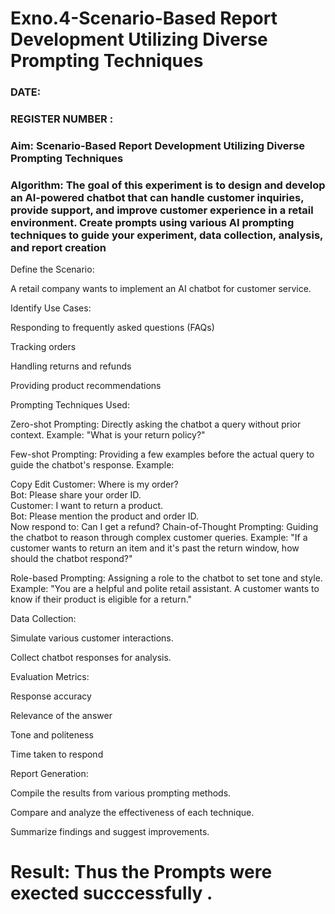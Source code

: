 # Exno.4-Scenario-Based Report Development Utilizing Diverse Prompting Techniques
### DATE:                                                                            
### REGISTER NUMBER : 
### Aim: Scenario-Based Report Development Utilizing Diverse Prompting Techniques
### Algorithm:  The goal of this experiment is to design and develop an AI-powered chatbot that can handle customer inquiries, provide support, and improve customer experience in a retail environment. Create prompts using various AI prompting techniques to guide your experiment, data collection, analysis, and report creation

Define the Scenario:

A retail company wants to implement an AI chatbot for customer service.

Identify Use Cases:

Responding to frequently asked questions (FAQs)

Tracking orders

Handling returns and refunds

Providing product recommendations

Prompting Techniques Used:

Zero-shot Prompting:
Directly asking the chatbot a query without prior context.
Example: "What is your return policy?"

Few-shot Prompting:
Providing a few examples before the actual query to guide the chatbot's response.
Example:

Copy
Edit
Customer: Where is my order?  
Bot: Please share your order ID.  
Customer: I want to return a product.  
Bot: Please mention the product and order ID.  
Now respond to: Can I get a refund?
Chain-of-Thought Prompting:
Guiding the chatbot to reason through complex customer queries.
Example:
"If a customer wants to return an item and it's past the return window, how should the chatbot respond?"

Role-based Prompting:
Assigning a role to the chatbot to set tone and style.
Example:
"You are a helpful and polite retail assistant. A customer wants to know if their product is eligible for a return."

Data Collection:

Simulate various customer interactions.

Collect chatbot responses for analysis.

Evaluation Metrics:

Response accuracy

Relevance of the answer

Tone and politeness

Time taken to respond

Report Generation:

Compile the results from various prompting methods.

Compare and analyze the effectiveness of each technique.

Summarize findings and suggest improvements.





# Result: Thus the Prompts were exected succcessfully .


